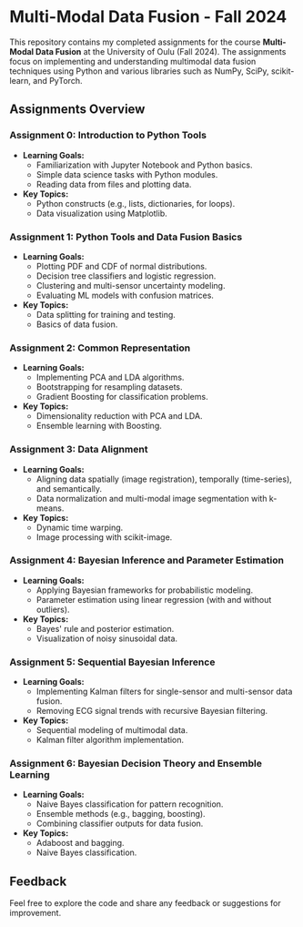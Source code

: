 # Multi-Modal Data Fusion - Fall 2024  

This repository contains my completed assignments for the course **Multi-Modal Data Fusion** at the University of Oulu (Fall 2024). The assignments focus on implementing and understanding multimodal data fusion techniques using Python and various libraries such as NumPy, SciPy, scikit-learn, and PyTorch.  

## Assignments Overview  

### Assignment 0: Introduction to Python Tools  
- **Learning Goals:**  
  - Familiarization with Jupyter Notebook and Python basics.  
  - Simple data science tasks with Python modules.  
  - Reading data from files and plotting data.  
- **Key Topics:**  
  - Python constructs (e.g., lists, dictionaries, for loops).  
  - Data visualization using Matplotlib.  

### Assignment 1: Python Tools and Data Fusion Basics  
- **Learning Goals:**  
  - Plotting PDF and CDF of normal distributions.  
  - Decision tree classifiers and logistic regression.  
  - Clustering and multi-sensor uncertainty modeling.  
  - Evaluating ML models with confusion matrices.  
- **Key Topics:**  
  - Data splitting for training and testing.  
  - Basics of data fusion.  

### Assignment 2: Common Representation  
- **Learning Goals:**  
  - Implementing PCA and LDA algorithms.  
  - Bootstrapping for resampling datasets.  
  - Gradient Boosting for classification problems.  
- **Key Topics:**  
  - Dimensionality reduction with PCA and LDA.  
  - Ensemble learning with Boosting.  

### Assignment 3: Data Alignment  
- **Learning Goals:**  
  - Aligning data spatially (image registration), temporally (time-series), and semantically.  
  - Data normalization and multi-modal image segmentation with k-means.  
- **Key Topics:**  
  - Dynamic time warping.  
  - Image processing with scikit-image.  

### Assignment 4: Bayesian Inference and Parameter Estimation  
- **Learning Goals:**  
  - Applying Bayesian frameworks for probabilistic modeling.  
  - Parameter estimation using linear regression (with and without outliers).  
- **Key Topics:**  
  - Bayes' rule and posterior estimation.  
  - Visualization of noisy sinusoidal data.  

### Assignment 5: Sequential Bayesian Inference  
- **Learning Goals:**  
  - Implementing Kalman filters for single-sensor and multi-sensor data fusion.  
  - Removing ECG signal trends with recursive Bayesian filtering.  
- **Key Topics:**  
  - Sequential modeling of multimodal data.  
  - Kalman filter algorithm implementation.  

### Assignment 6: Bayesian Decision Theory and Ensemble Learning  
- **Learning Goals:**  
  - Naive Bayes classification for pattern recognition.  
  - Ensemble methods (e.g., bagging, boosting).  
  - Combining classifier outputs for data fusion.  
- **Key Topics:**  
  - Adaboost and bagging.  
  - Naive Bayes classification.  

## Feedback  
Feel free to explore the code and share any feedback or suggestions for improvement.  
